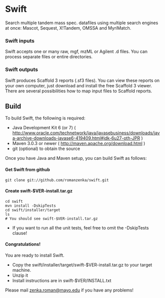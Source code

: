 Swift
=====

Search multiple tandem mass spec. datafiles using multiple search engines at once: Mascot, Sequest, X!Tandem, OMSSA and MyriMatch.

### Swift inputs

Swift accepts one or many raw, mgf, mzML or Agilent .d files. You can process separate files or entire directories.

### Swift outputs

Swift produces Scaffold 3 reports (.sf3 files). You can view these reports on your own computer, just download and install the free Scaffold 3 viewer. There are several possibilities how to map input files to Scaffold reports. 

Build
-----

To build Swift, the following is required:

* Java Development Kit 6 (or 7) ( http://www.oracle.com/technetwork/java/javasebusiness/downloads/java-archive-downloads-javase6-419409.html#jdk-6u27-oth-JPR )
* Maven 3.0.3 or newer ( http://maven.apache.org/download.html )
* git (optional) to obtain the source

Once you have Java and Maven setup, you can build Swift as follows:

#### Get Swift from github

	git clone git://github.com/romanzenka/swift.git

#### Create swift-$VER-install.tar.gz

	cd swift
	mvn install -DskipTests
	cd swift/installer/target
	ls
	# You should see swift-$VER-install.tar.gz

* If you want to run all the unit tests, feel free to omit the -DskipTests clause!


#### Congratulations!

You are ready to install Swift.

* Copy the swift/installer/target/swift-$VER-install.tar.gz to your target machine.
* Unzip it
* Install instructions are in
	swift-$VER/INSTALL.txt

Please mail zenka.roman@mayo.edu if you have any problems!